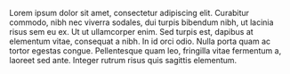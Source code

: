 Lorem ipsum dolor sit amet, consectetur adipiscing elit. Curabitur commodo, nibh nec viverra sodales, dui turpis bibendum nibh, ut lacinia risus sem eu ex. Ut ut ullamcorper enim. Sed turpis est, dapibus at elementum vitae, consequat a nibh. In id orci odio. Nulla porta quam ac tortor egestas congue. Pellentesque quam leo, fringilla vitae fermentum a, laoreet sed ante. Integer rutrum risus quis sagittis elementum.
